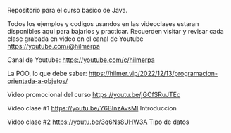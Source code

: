 Repositorio para el curso basico de Java.

Todos los ejemplos y codigos usandos en las videoclases estaran disponibles aqui para bajarlos y practicar.
Recuerden visitar y revisar cada clase grabada en video en el canal de Youtube https://youtube.com/@hilmerpa

Canal de Youtube: https://youtube.com/c/hilmerpa

La POO, lo que debe saber: https://hilmer.vip/2022/12/13/programacion-orientada-a-objetos/

Video promocional del curso https://youtu.be/jGCfSRuJTEc

Video clase #1 https://youtu.be/Y6BInzAvsMI Introduccion

Video clase #2 https://youtu.be/3q6Ns8UHW3A Tipo de datos
